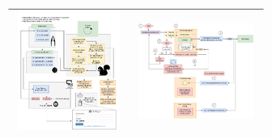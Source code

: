 |[<img src="https://raw.githubusercontent.com/tedezed/kubernetes-containers-tools/master/docs/img/Squirrel.png" width="90%" height="90%">](https://github.com/Tedezed/kubernetes-containers-tools/tree/master/squirrel)|[<img src="https://raw.githubusercontent.com/Tedezed/kubernetes-containers-tools/master/tools/images/liberty_start-stop.png" width="90%" height="90%">](https://github.com/Tedezed/kubernetes-containers-tools/tree/master/liberty)|
|-|-|